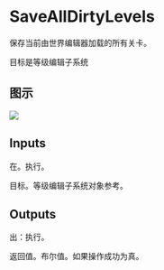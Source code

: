 # SaveAllDirtyLevels

保存当前由世界编辑器加载的所有关卡。

目标是等级编辑子系统

## 图示

![]($-20221218-18512937.png)

## Inputs

在。执行。

目标。等级编辑子系统对象参考。

## Outputs

出：执行。

返回值。布尔值。如果操作成功为真。